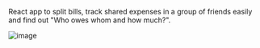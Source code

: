 React app to split bills, track shared expenses in a group of friends easily and find out "Who owes whom and how much?".




![image](https://github.com/Ansam56/react_pt1/assets/86476980/741bc9d6-c30c-4fe8-a907-de5330e0377d)

